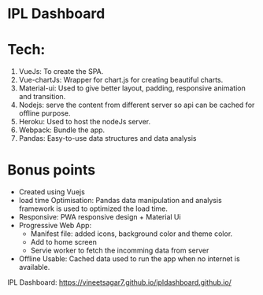 # IPL Dashboard

# Tech:

1. VueJs: To create the SPA.
2. Vue-chartJs: Wrapper for chart.js for creating beautiful charts.
3. Material-ui: Used to give better layout, padding, responsive animation and transition.
4. Nodejs: serve the content from different server so api can be cached for offline purpose.
5. Heroku: Used to host the nodeJs server.
6. Webpack: Bundle the app.
7. Pandas: Easy-to-use data structures and data analysis

# Bonus points
 - Created using Vuejs
 - load time Optimisation: Pandas data manipulation and analysis framework is used to optimized the load time.
 - Responsive: PWA responsive design + Material Ui
 - Progressive Web App:
    - Manifest file: added icons, background color and theme color.
    - Add to home screen
    - Servie worker to fetch the incomming data from server
 - Offline Usable: Cached data used to run the app when no internet is available.

IPL Dashboard: https://vineetsagar7.github.io/ipldashboard.github.io/

